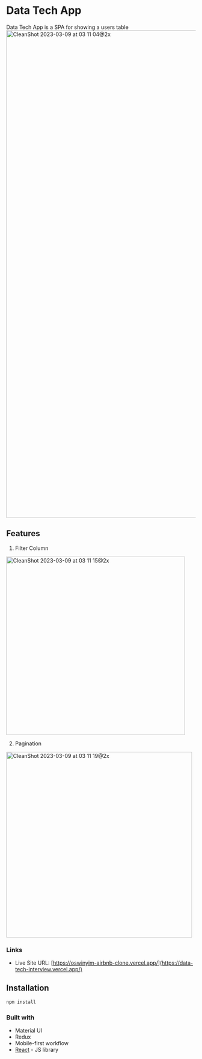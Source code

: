 # Data Tech App

Data Tech App is a SPA for showing a users table
<img width="1298" alt="CleanShot 2023-03-09 at 03 11 04@2x" src="https://user-images.githubusercontent.com/67218011/223960423-d6e2aaba-58e9-4a8a-ac6a-0f7c2d11664f.png">

## Features
1. Filter Column
<img width="475" alt="CleanShot 2023-03-09 at 03 11 15@2x" src="https://user-images.githubusercontent.com/67218011/223960441-6d9dc293-ec75-421d-9bd2-5d61cdf88199.png">

2. Pagination
<img width="494" alt="CleanShot 2023-03-09 at 03 11 19@2x" src="https://user-images.githubusercontent.com/67218011/223960465-9ffee0ed-6dbc-4202-8b05-ca5800c66938.png">

### Links
- Live Site URL: [https://oswinyim-airbnb-clone.vercel.app/](https://data-tech-interview.vercel.app/)

## Installation

```bash
npm install
```

### Built with
- Material UI
- Redux
- Mobile-first workflow
- [React](https://reactjs.org/) - JS library
